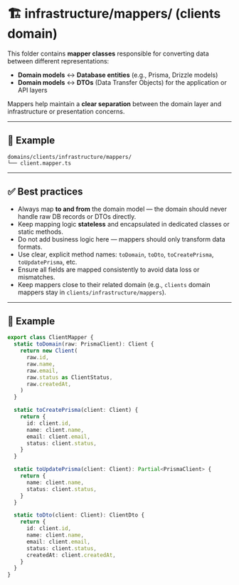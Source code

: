 # 🏗️ infrastructure/mappers/ (clients domain)

This folder contains **mapper classes** responsible for converting data between different representations:
- **Domain models** ↔ **Database entities** (e.g., Prisma, Drizzle models)
- **Domain models** ↔ **DTOs** (Data Transfer Objects) for the application or API layers

Mappers help maintain a **clear separation** between the domain layer and infrastructure or presentation concerns.

---

## 📁 Example

```
domains/clients/infrastructure/mappers/
└── client.mapper.ts
```

---

## ✅ Best practices

- Always map **to and from** the domain model — the domain should never handle raw DB records or DTOs directly.
- Keep mapping logic **stateless** and encapsulated in dedicated classes or static methods.
- Do not add business logic here — mappers should only transform data formats.
- Use clear, explicit method names: `toDomain`, `toDto`, `toCreatePrisma`, `toUpdatePrisma`, etc.
- Ensure all fields are mapped consistently to avoid data loss or mismatches.
- Keep mappers close to their related domain (e.g., `clients` domain mappers stay in `clients/infrastructure/mappers`).

---

## 🧠 Example

```ts
export class ClientMapper {
  static toDomain(raw: PrismaClient): Client {
    return new Client(
      raw.id,
      raw.name,
      raw.email,
      raw.status as ClientStatus,
      raw.createdAt,
    )
  }

  static toCreatePrisma(client: Client) {
    return {
      id: client.id,
      name: client.name,
      email: client.email,
      status: client.status,
    }
  }

  static toUpdatePrisma(client: Client): Partial<PrismaClient> {
    return {
      name: client.name,
      status: client.status,
    }
  }

  static toDto(client: Client): ClientDto {
    return {
      id: client.id,
      name: client.name,
      email: client.email,
      status: client.status,
      createdAt: client.createdAt,
    }
  }
}
```